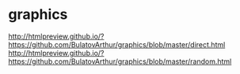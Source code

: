 # graphics
http://htmlpreview.github.io/?https://github.com/BulatovArthur/graphics/blob/master/direct.html
http://htmlpreview.github.io/?https://github.com/BulatovArthur/graphics/blob/master/random.html
